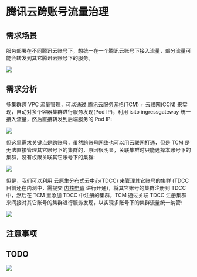 # 腾讯云跨账号流量治理

## 需求场景

服务部署在不同腾讯云账号下，想统一在一个腾讯云账号下接入流量，部分流量可能会转发到其它腾讯云账号下的服务。

![](https://image-host-1251893006.cos.ap-chengdu.myqcloud.com/20220812105933.png)

## 需求分析

多集群跨 VPC 流量管理，可以通过 [腾讯云服务网格](https://cloud.tencent.com/product/tcm)(TCM) + [云联网](https://cloud.tencent.com/product/ccn)(CCN) 来实现，自动对多个容器集群进行服务发现(Pod IP)，利用 isito ingressgateway 统一接入流量，然后直接转发到后端服务的 Pod IP:

![](https://image-host-1251893006.cos.ap-chengdu.myqcloud.com/20220812114344.png)

但这里需求关键点是跨账号，虽然跨账号网络也可以用云联网打通，但是 TCM 是无法直接管理其它账号下的集群的，原因很明显，关联集群时只能选择本账号下的集群，没有权限关联其它账号下的集群:

![](https://image-host-1251893006.cos.ap-chengdu.myqcloud.com/20220812112012.png)

但是，我们可以利用 [云原生分布式云中心](https://cloud.tencent.com/product/tdcc)(TDCC) 来管理其它账号的集群 (TDCC 目前还在内测中，需提交 [内核申请](https://cloud.tencent.com/apply/p/897g10ltlv6) 进行开通)，将其它账号的集群注册到 TDCC 中，然后在 TCM 里添加 TDCC 中注册的集群，TCM 通过关联 TDCC 注册集群来间接对其它账号的集群进行服务发现，以实现多账号下的集群流量统一纳管:

![](https://image-host-1251893006.cos.ap-chengdu.myqcloud.com/20220812114733.png)

## 注意事项


## TODO

![](https://image-host-1251893006.cos.ap-chengdu.myqcloud.com/20220811204947.png)